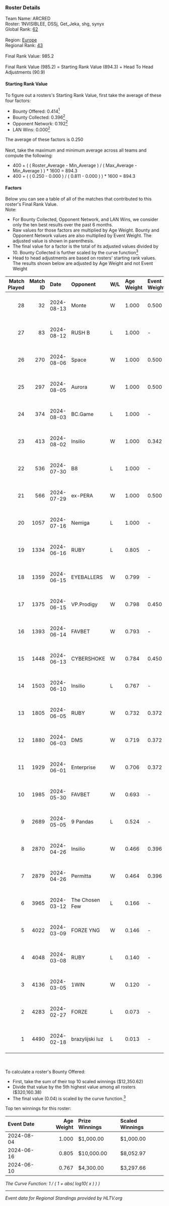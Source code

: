 ### Roster Details<br />
Team Name: ARCRED<br />
Roster: 1NVISIBLEE, DSSj, Get_Jeka, shg, synyx<br />
Global Rank: [62](../standings_global.md)<br />
<br />
Region: [Europe]( ../standings_europe.md)<br />
Regional Rank: [43]( ../standings_europe.md)<br />
<br />
Final Rank Value:  985.2<br />
<br />
Final Rank Value (985.2) = Starting Rank Value (894.3) + Head To Head Adjustments (90.9)<br />

#### Starting Rank Value<br />
To figure out a rosters's Starting Rank Value, first take the average of these four factors:<br />
- Bounty Offered: 0.414[<sup>1</sup>](#table2)
- Bounty Collected: 0.396[<sup>2</sup>](#table1)
- Opponent Network: 0.192[<sup>2</sup>](#table1)
- LAN Wins: 0.000[<sup>2</sup>](#table1)

The average of these factors is 0.250<br />
<br />
Next, take the maximum and minimum average across all teams and compute the following:<br />
- 400 + ( ( Roster_Average - Min_Average ) / ( Max_Average - Min_Average ) ) * 1600 = 894.3
- 400 + ( ( 0.250 - 0.000 ) / ( 0.811 - 0.000 ) ) * 1600 = 894.3


#### Factors<br />
Below you can see a table of all of the matches that contributed to this roster's Final Rank Value.<br />
Note:<br />

- For Bounty Collected, Opponent Network, and LAN Wins, we consider only the ten best results over the past 6 months.
- Raw values for those factors are multiplied by Age Weight. Bounty and Opponent Network values are also multiplied by Event Weight. The adjusted value is shown in parenthesis.
- The final value for a factor is the total of its adjusted values divided by 10. Bounty Collected is further scaled by the curve function[<sup>3</sup>](#curveFunction)
- Head to head adjustments are based on rosters' starting rank values. The results shown below are adjusted by Age Weight and not Event Weight
<span id="table1"></span><br />


| Match Played | Match ID | Date       | Opponent        | W/L | Age Weight | Event Weight | Bounty Collected | Opponent Network | LAN Wins  | H2H Adj. | Roster                                 |
| -: | -: | :- | :- | :- | :- | :- | :- | :- | :- | -: | :- |
|           28 |       32 | 2024-08-13 | Monte           | W   | 1.000      | 0.500        | 0.016 (0.008)    | 0.308 (0.154)    | 0 (0.000) |    14.75 | 1NVISIBLEE, DSSj, Get_Jeka, shg, synyx |
|           27 |       83 | 2024-08-12 | RUSH B          | L   | 1.000      | -            | -                | -                | -         |   -17.07 | 1NVISIBLEE, DSSj, Get_Jeka, shg, synyx |
|           26 |      270 | 2024-08-06 | Space           | W   | 1.000      | 0.500        | -                | 0.445 (0.222)    | 0 (0.000) |     8.94 | 1NVISIBLEE, DSSj, Get_Jeka, shg, synyx |
|           25 |      297 | 2024-08-05 | Aurora          | W   | 1.000      | 0.500        | 0.387 (0.193)    | 0.737 (0.368)    | 0 (0.000) |    28.68 | 1NVISIBLEE, DSSj, Get_Jeka, shg, synyx |
|           24 |      374 | 2024-08-03 | BC.Game         | L   | 1.000      | -            | -                | -                | -         |   -17.30 | 1NVISIBLEE, DSSj, Get_Jeka, shg, synyx |
|           23 |      413 | 2024-08-02 | Insilio         | W   | 1.000      | 0.342        | 0.021 (0.007)    | 0.505 (0.173)    | 0 (0.000) |    14.13 | 1NVISIBLEE, DSSj, Get_Jeka, shg, synyx |
|           22 |      536 | 2024-07-30 | B8              | L   | 1.000      | -            | -                | -                | -         |    -8.80 | 1NVISIBLEE, DSSj, Get_Jeka, shg, synyx |
|           21 |      566 | 2024-07-29 | ex-PERA         | W   | 1.000      | 0.500        | 0.044 (0.022)    | 0.449 (0.224)    | 0 (0.000) |    15.45 | 1NVISIBLEE, DSSj, Get_Jeka, shg, synyx |
|           20 |     1057 | 2024-07-16 | Nemiga          | L   | 1.000      | -            | -                | -                | -         |    -6.54 | 1NVISIBLEE, DSSj, Get_Jeka, shg, synyx |
|           19 |     1334 | 2024-06-16 | RUBY            | L   | 0.805      | -            | -                | -                | -         |   -15.51 | 1NVISIBLEE, DSSj, Get_Jeka, shg, synyx |
|           18 |     1359 | 2024-06-15 | EYEBALLERS      | W   | 0.799      | -            | -                | -                | 0 (0.000) |     9.57 | 1NVISIBLEE, DSSj, Get_Jeka, shg, synyx |
|           17 |     1375 | 2024-06-15 | VP.Prodigy      | W   | 0.798      | 0.450        | 0.024 (0.009)    | 0.350 (0.126)    | 0 (0.000) |    10.00 | 1NVISIBLEE, DSSj, Get_Jeka, shg, synyx |
|           16 |     1393 | 2024-06-14 | FAVBET          | W   | 0.793      | -            | -                | -                | 0 (0.000) |     9.01 | 1NVISIBLEE, DSSj, Get_Jeka, shg, synyx |
|           15 |     1448 | 2024-06-13 | CYBERSHOKE      | W   | 0.784      | 0.450        | 0.036 (0.013)    | 0.442 (0.156)    | 0 (0.000) |    10.86 | 1NVISIBLEE, DSSj, Get_Jeka, shg, synyx |
|           14 |     1503 | 2024-06-10 | Insilio         | L   | 0.767      | -            | -                | -                | -         |   -11.49 | 1NVISIBLEE, DSSj, Get_Jeka, shg, synyx |
|           13 |     1805 | 2024-06-05 | RUBY            | W   | 0.732      | 0.372        | 0.089 (0.024)    | -                | 0 (0.000) |    10.89 | 1NVISIBLEE, DSSj, Get_Jeka, shg, synyx |
|           12 |     1880 | 2024-06-03 | DMS             | W   | 0.719      | 0.372        | -                | 0.514 (0.138)    | -         |    12.75 | 1NVISIBLEE, DSSj, Get_Jeka, shg, synyx |
|           11 |     1929 | 2024-06-01 | Enterprise      | W   | 0.706      | 0.372        | 0.042 (0.011)    | 0.687 (0.180)    | -         |    10.79 | 1NVISIBLEE, DSSj, Get_Jeka, shg, synyx |
|           10 |     1985 | 2024-05-30 | FAVBET          | W   | 0.693      | -            | -                | -                | -         |     7.91 | 1NVISIBLEE, DSSj, Get_Jeka, shg, synyx |
|            9 |     2689 | 2024-05-05 | 9 Pandas        | L   | 0.524      | -            | -                | -                | -         |    -6.40 | 1NVISIBLEE, DSSj, Get_Jeka, shg, synyx |
|            8 |     2870 | 2024-04-26 | Insilio         | W   | 0.466      | 0.396        | 0.021 (0.004)    | -                | -         |     7.33 | 1NVISIBLEE, DSSj, Get_Jeka, shg, synyx |
|            7 |     2879 | 2024-04-26 | Permitta        | W   | 0.464      | 0.396        | 0.036 (0.007)    | 0.957 (0.176)    | -         |     8.51 | 1NVISIBLEE, DSSj, Get_Jeka, shg, synyx |
|            6 |     3965 | 2024-03-12 | The Chosen Few  | L   | 0.166      | -            | -                | -                | -         |    -4.12 | 1NVISIBLEE, DSSj, Get_Jeka, shg, synyx |
|            5 |     4022 | 2024-03-09 | FORZE YNG       | W   | 0.146      | -            | -                | -                | -         |     0.28 | 1NVISIBLEE, DSSj, Get_Jeka, shg, synyx |
|            4 |     4048 | 2024-03-08 | RUBY            | L   | 0.140      | -            | -                | -                | -         |    -2.11 | 1NVISIBLEE, DSSj, Get_Jeka, shg, synyx |
|            3 |     4136 | 2024-03-05 | 1WIN            | W   | 0.120      | -            | -                | -                | -         |     1.98 | 1NVISIBLEE, DSSj, Get_Jeka, shg, synyx |
|            2 |     4283 | 2024-02-27 | FORZE           | L   | 0.073      | -            | -                | -                | -         |    -1.29 | 1NVISIBLEE, DSSj, Get_Jeka, shg, synyx |
|            1 |     4490 | 2024-02-18 | brazylijski luz | L   | 0.013      | -            | -                | -                | -         |    -0.27 | 1NVISIBLEE, DSSj, Get_Jeka, shg, synyx |

<br />
<span id="table2"></span><br />
To calculate a roster's Bounty Offered:<br />

- First, take the sum of their top 10 scaled winnings ($12,350.62)
- Divide that value by the 5th highest value among all rosters ($320,160.38)
- The final value (0.04) is scaled by the curve function.[<sup>3</sup>](#curveFunction)

Top ten winnings for this roster:<br />

| Event Date | Age Weight | Prize Winnings | Scaled Winnings |
| :- | -: | :- | :- |
| 2024-08-04 |      1.000 | $1,000.00      | $1,000.00       |
| 2024-06-16 |      0.805 | $10,000.00     | $8,052.97       |
| 2024-06-10 |      0.767 | $4,300.00      | $3,297.66       |


<span id="curveFunction"></span>_The Curve Function: 1 / ( 1 + abs( log10( x ) ) )_<br />

---
_Event data for Regional Standings provided by HLTV.org_<br />
